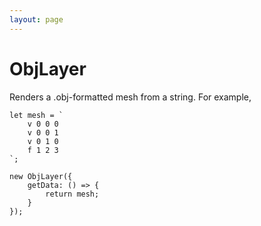 ```yaml
---
layout: page
---
```


# ObjLayer

Renders a .obj-formatted mesh from a string. For example,

    let mesh = `
        v 0 0 0
        v 0 0 1
        v 0 1 0
        f 1 2 3
    `;

    new ObjLayer({
        getData: () => {
            return mesh;
        }
    });
